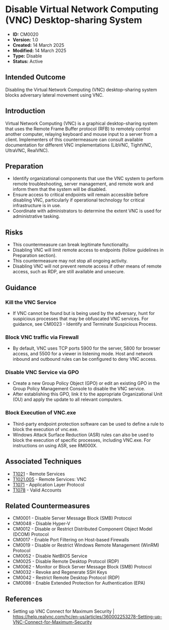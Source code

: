 # Disable Virtual Network Computing (VNC) Desktop-sharing System

* **ID:** CM0020
* **Version:** 1.0
* **Created:** 14 March 2025
* **Modified:** 14 March 2025
* **Type:** Disable
* **Status:** Active

## Intended Outcome

Disabling the Virtual Network Computing (VNC) desktop-sharing system
blocks adversary lateral movement using VNC.

## Introduction

Virtual Network Computing (VNC) is a graphical desktop-sharing system
that uses the Remote Frame Buffer protocol (RFB) to remotely control
another computer, relaying keyboard and mouse input to a server from a
client. Implementers of this countermeasure can consult available documentation
for different VNC implementations (LibVNC, TightVNC, UltraVNC, RealVNC).

## Preparation

- Identify organizational components that use the VNC system to perform remote troubleshooting, server management, and remote work and inform them that the system will be disabled.
- Ensure access to critical endpoints will remain accessible before disabling VNC, particularly if operational technology for critical infrastructure is in use.
- Coordinate with administrators to determine the extent VNC is used for administrative tasking.

## Risks

- This countermeasure can break legitimate functionality.
- Disabling VNC will limit remote access to endpoints (follow guidelines in Preparation section).
- This countermeasure may not stop all ongoing activity.
- Disabling VNC will not prevent remote access if other means of remote access, such as RDP, are still available and unsecure.

## Guidance

### Kill the VNC Service

- If VNC cannot be found but is being used by the adversary, hunt for suspicious processes that may be obfuscated VNC services. For guidance, see CM0023 - Identify and Terminate Suspicious Process.

### Block VNC traffic via Firewall

- By default, VNC uses TCP ports 5900 for the server, 5800 for browser access, and 5500 for a viewer in listening mode. Host and network inbound and outbound rules can be configured to deny VNC access.

### Disable VNC Service via GPO

- Create a new Group Policy Object (GPO) or edit an existing GPO in the Group Policy Management Console to disable the VNC service.
- After establishing this GPO, link it to the appropriate Organizational Unit (OU) and apply the update to all relevant computers.

### Block Execution of VNC.exe

- Third-party endpoint protection software can be used to define a rule to block the execution of vnc.exe.
- Windows Attack Surface Reduction (ASR) rules can also be used to block the execution of specific processes, including VNC.exe. For instructions on using ASR, see RM000X.

## Associated Techniques

- [T1021](https://attack.mitre.org/techniques/T1021) - Remote Services
- [T1021.005](https://attack.mitre.org/techniques/T1021/005) - Remote Services: VNC
- [T1071](https://attack.mitre.org/techniques/T1071) - Application Layer Protocol
- [T1078](https://attack.mitre.org/techniques/T1078) - Valid Accounts

## Related Countermeasures

- CM0001 - Disable Server Message Block (SMB) Protocol
- CM0048 - Disable Hyper-V
- CM0012 - Disable or Restrict Distributed Component Object Model (DCOM) Protocol
- CM0017 - Enable Port Filtering on Host-based Firewalls
- CM0019 - Disable or Restrict Windows Remote Management (WinRM) Protocol
- CM0052 - Disable NetBIOS Service
- CM0025 - Disable Remote Desktop Protocol (RDP)
- CM0062 - Monitor or Block Server Message Block (SMB) Protocol
- CM0032 - Revoke and Regenerate SSH Keys
- CM0042 - Restrict Remote Desktop Protocol (RDP)
- CM0098 - Enable Extended Protection for Authentication (EPA)

## References

- Setting up VNC Connect for Maximum Security | <https://help.realvnc.com/hc/en-us/articles/360002253278-Setting-up-VNC-Connect-for-Maximum-Security>
